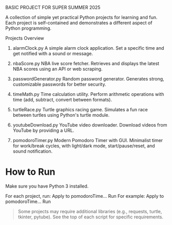 BASIC PROJECT FOR SUPER SUMMER 2025

A collection of simple yet practical Python projects for learning and fun.
Each project is self-contained and demonstrates a different aspect of Python programming.

Projects Overview
1. alarmClock.py
A simple alarm clock application.
Set a specific time and get notified with a sound or message.

2. nbaScore.py
NBA live score fetcher.
Retrieves and displays the latest NBA scores using an API or web scraping.

3. passwordGenerator.py
Random password generator.
Generates strong, customizable passwords for better security.

4. timeMath.py
Time calculation utility.
Perform arithmetic operations with time (add, subtract, convert between formats).

5. turtleRace.py
Turtle graphics racing game.
Simulates a fun race between turtles using Python's turtle module.

6. youtubeDownload.py
YouTube video downloader.
Download videos from YouTube by providing a URL.

7. pomodoroTimer.py
Modern Pomodoro Timer with GUI.
Minimalist timer for work/break cycles, with light/dark mode, start/pause/reset, and sound notification.

# How to Run
Make sure you have Python 3 installed.

For each project, run:
Apply to pomodoroTime...
Run
For example:
Apply to pomodoroTime...
Run
> Some projects may require additional libraries (e.g., requests, turtle, tkinter, pytube).
> See the top of each script for specific requirements.
